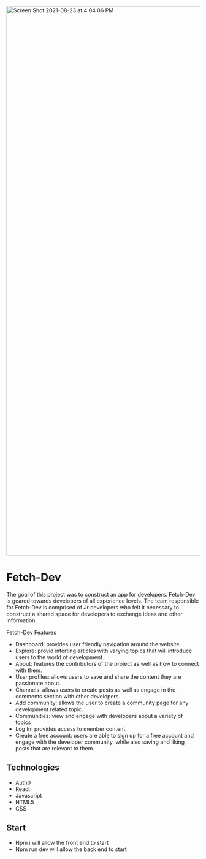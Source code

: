 <img width="1434" alt="Screen Shot 2021-08-23 at 4 04 06 PM" src="https://user-images.githubusercontent.com/83563864/130657602-ff355456-afb7-43e0-842e-c3d5641823eb.png">


# Fetch-Dev 

The goal of this project was to construct an app for developers. Fetch-Dev is geared towards developers of all experience levels. The team responsible for Fetch-Dev is comprised of Jr developers who felt it necessary to construct a shared space for developers to exchange ideas and other information.

Fetch-Dev Features 
- Dashboard: provides user friendly navigation around the website.
- Explore: provid interting articles with varying topics that will introduce users to the world of development. 
- About: features the contributors of the project as well as how to connect with them.
- User profiles: allows users to save and share the content they are passionate about.
- Channels: allows users to create posts as well as engage in the comments section with other developers.
- Add community: allows the user to create a community page for any development related topic.
- Communities: view and engage with developers about a variety of topics
- Log In: provides access to member content.
- Create a free account: users are able to sign up for a free account and engage with the developer community, while also saving and liking posts that are relevant to them. 

## Technologies
- Auth0
- React
- Javascript
- HTML5
- CSS

## Start
- Npm i will allow the front end to start
- Npm run dev will allow the back end to start
